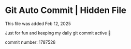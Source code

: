 # Git Auto Commit | Hidden File

This file was added Feb 12, 2025

Just for fun and keeping my daily git commit active 🤪

commit number: 1787528
